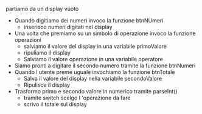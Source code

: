partiamo da un display vuoto
- Quando digitiamo dei numeri invoco la funzione btnNUmeri
   - inserisco numeri digitati nel display
- Una volta che premiamo su un simbolo di operazione invoco la funzione operazioni
   - salviamo il valore del display in una variabile primoValore
   - ripuliamo il display 
   - Salviamo il valore operazione in una variabile operatore
- Siamo pronti a digitare il secondo numero tramite la funzione btnNumeri
- Quando l utente preme uguale invochiamo la funzione btnTotale
  - Salva il valore del display nella variabile secondoValore
  - Ripulisce il display
- Trasformo primo e secondo valore in numerico tramite parseInt()
  - tramite switch scelgo l 'operazione da fare
  - scrivo il totale sul display


  

